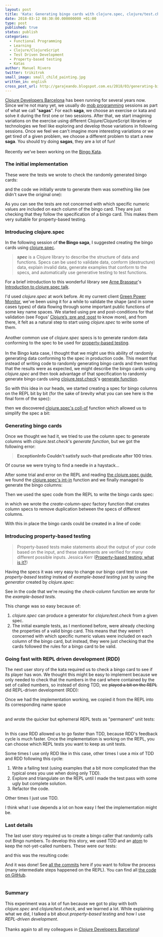 ```yaml
---
layout: post
title: 'Kata: Generating bingo cards with clojure.spec, clojure/test.check, RDD and TDD'
date: 2018-03-12 08:30:00.000000000 +01:00
type: post
published: true
status: publish
categories:
  - Functional Programming
  - Learning
  - Clojure/ClojureScript
  - Test Driven Development
  - Property-based testing
  - Katas
author: Manuel Rivero
twitter: trikitrok
small_image: small_child_painting.jpg
written_in: english
cross_post_url: http://garajeando.blogspot.com.es/2018/03/generating-bingo-cards-with-clojurespec.html
---
```

[Clojure Developers Barcelona](https://www.meetup.com/ClojureBCN/) has been running for several years now. Since we're not many yet, we usually do [mob programming](https://en.wikipedia.org/wiki/Mob_programming) sessions as part of what we call "**sagas**". For each **saga**, we choose an exercise or kata and solve it during the first one or two sessions. After that, we start imagining variations on the exercise using different Clojure/ClojureScript libraries or technologies we feel like exploring and develop those variations in following sessions. Once we feel we can't imagine more interesting variations or we get tired of a given problem, we choose a different problem to start a new **saga**. You should try doing **sagas**, they are a lot of fun!
<br><br>
Recently we've been working on the [Bingo Kata](https://agilekatas.co.uk/katas/Bingo-Kata).

### The initial implementation
These were the tests we wrote to check the randomly generated bingo cards:

<script src="https://gist.github.com/trikitrok/71fead3e9ae26c034592d26eb4543eea.js"></script>
and the code we initially wrote to generate them was something like (we didn't save the original one):
<script src="https://gist.github.com/trikitrok/b54cca91db243faec1e93dc9d25d2530.js"></script>
As you can see the tests are not concerned with which specific numeric values are included on each column of the bingo card. They are just checking that they follow the specification of a bingo card. This makes them very suitable for property-based testing.

### Introducing clojure.spec
In the following session of **the Bingo saga**, I suggested creating the bingo cards using [clojure.spec](https://clojure.org/about/spec).
> _**spec**_ is a Clojure library to describe the structure of data and functions. Specs can be used to validate data, conform (destructure) data, explain invalid data, generate examples that conform to the specs, and automatically use generative testing to test functions.

For a brief introduction to this wonderful library see [Arne Brasseur](https://twitter.com/plexus)'s [Introduction to clojure.spec talk](https://www.youtube.com/watch?v=-MeOPF94LhI).

I'd used _clojure.spec_ at work before. At my current client [Green Power Monitor](http://www.greenpowermonitor.com/), we've been using it for a while to validate the shape (and in some cases types) of data flowing through some important public functions of some key name spaces. We started using pre and post-conditions for that validation (see Fogus' [Clojure’s :pre and :post](http://blog.fogus.me/2009/12/21/clojures-pre-and-post/) to know more), and from there, it felt as a natural step to start using _clojure.spec_ to write some of them.
<br><br>
Another common use of _clojure.spec_ specs is to generate random data conforming to the spec to be used for [property-based testing](https://hypothesis.works/articles/what-is-property-based-testing/).
<br><br>
In the Bingo kata case, I thought that we might use this ability of randomly generating data conforming to the spec in production code. This meant that instead of writing code to randomly generating bingo cards and then testing that the results were as expected, we might describe the bingo cards using _clojure.spec_ and then took advantage of that specification to randomly generate bingo cards using [clojure.test.check](https://github.com/clojure/test.check)'s [generate function](https://clojure.github.io/test.check/clojure.test.check.generators.html#var-generate).

So with this idea in our heads, we started creating a spec for bingo columns on the REPL bit by bit (for the sake of brevity what you can see here is the final form of the spec):

<script src="https://gist.github.com/trikitrok/b5f3c1fad97c87486de040e02a5f81c1.js"></script>
then we discovered [clojure.spec's coll-of](https://clojuredocs.org/clojure.spec.alpha/coll-of) function which allowed us to simplify the spec a bit:

<script src="https://gist.github.com/trikitrok/a56215018d6d3e8568ae176daaba6cc3.js"></script>

### Generating bingo cards

Once we thought we had it, we tried to use the column spec to generate columns with _clojure.test.check_'s _generate function_, but we got the following error: 
> **ExceptionInfo Couldn't satisfy such-that predicate after 100 tries**.

Of course we were trying to find a needle in a haystack... 

After some trial and error on the REPL and reading [the clojure.spec guide](https://clojure.org/guides/spec), we found the [clojure.spec's int-in](https://clojuredocs.org/clojure.spec.alpha/int-in) function and we finally managed to generate the bingo columns:

<script src="https://gist.github.com/trikitrok/70f5ed78fd48d001836382ec91db289b.js"></script>
Then we used the spec code from the REPL to write the bingo cards spec:

<script src="https://gist.github.com/trikitrok/d076c0bc5d68b1fdcbea4a99cd147b63.js"></script>
in which we wrote the _create-column-spec_ factory function that creates column specs to remove duplication between the specs of different columns.

With this in place the bingo cards could be created in a line of code:

<script src="https://gist.github.com/trikitrok/54cce3ba289ac15a63508e7cf83054ad.js"></script>

### Introducing property-based testing
> Property-based tests make statements about the output of your code based on the input, and these statements are verified for many different possible inputs. 
> Jessica Kerr ([Property-based testing: what is it?](http://blog.jessitron.com/2013/04/property-based-testing-what-is-it.html))

Having the specs it was very easy to change our bingo card test to use _property-based testing_ instead of _example-based testing_ just by using the _generator_ created by _clojure.spec_:

<script src="https://gist.github.com/trikitrok/79e55460d3cd3e6e305c463324fef415.js"></script>
See in the code that we're reusing the _check-column_ function we wrote for the _example-based tests_.

This change was so easy because of:

1. _clojure.spec_ can produce a generator for _clojure/test.check_ from a given spec.
2. The initial example tests, as I mentioned before, were already checking the properties of a valid bingo card. This means that they weren't concerned with which specific numeric values were included on each column of the bingo card, but instead, they were just checking that the cards followed the rules for a bingo card to be valid.


### Going fast with REPL driven development (RDD)
The next user story of the kata required us to check a bingo card to see if its player has won. We thought this might be easy to implement because we only needed to check that the numbers in the card where contained by the set of called numbers, so instead of doing TDD, we ~~played a bit on the REPL~~ did REPL-driven development (RDD):

<script src="https://gist.github.com/trikitrok/d26e5826959302bf6eb91d8c211bc0c0.js"></script>
Once we had the implementation working, we copied it from the REPL into its corresponding name space 
<br><br>
<script src="https://gist.github.com/trikitrok/915e7a3b54ae606d3c6bf23c20b6c64a.js"></script>
and wrote the quicker but ephemeral REPL tests as "permanent" unit tests:
<br><br>
<script src="https://gist.github.com/trikitrok/054f77643d9aa3d5e9c1bcea47fa4a99.js"></script>
In this case RDD allowed us to go faster than TDD, because RDD's feedback cycle is much faster. Once the implementation is working on the REPL, you can choose which REPL tests you want to keep as unit tests. 

Some times I use only RDD like in this case, other times I use a mix of TDD and RDD following this cycle:

1. Write a failing test (using examples that a bit more complicated than the typical ones you use when doing only TDD).
2. Explore and triangulate on the REPL until I made the test pass with some ugly but complete solution.
3. Refactor the code.

Other times I just use TDD. 

I think what I use depends a lot on how easy I feel the implementation might be.


### Last details
The last user story required us to create a bingo caller that randomly calls out Bingo numbers. To develop this story, we used TDD and an [atom](https://clojure.org/reference/atoms) to keep the not-yet-called numbers. These were our tests:

<script src="https://gist.github.com/trikitrok/ddcddaaf2f21912c7dff475908746a64.js"></script>
and this was the resulting code:

<script src="https://gist.github.com/trikitrok/de9d634f4d6864f7bfde86768324ace9.js"></script>
And it was done! See [all the commits](https://github.com/trikitrok/bingo-kata-clojure/commits/master) here if you want to follow the process (many intermediate steps happened on the REPL). You can find all [the code on GitHub](https://github.com/trikitrok/bingo-kata-clojure).
<br><br>

### Summary
This experiment was a lot of fun because we got to play with both _clojure.spec_ and _clojure/test.check_, and we learned a lot. While explaining what we did, I talked a bit about _property-based testing_ and how I use _REPL-driven development_.
<br><br>
Thanks again to all my colleagues in [Clojure Developers Barcelona](https://www.meetup.com/ClojureBCN/)!
